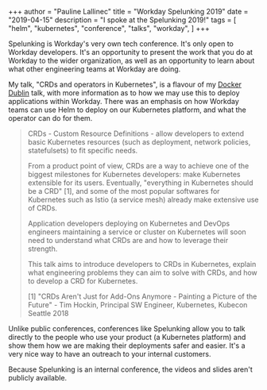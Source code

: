 +++
author = "Pauline Lallinec"
title = "Workday Spelunking 2019"
date = "2019-04-15"
description = "I spoke at the Spelunking 2019!"
tags = [
    "helm",
    "kubernetes",
    "conference",
    "talks",
    "workday",
]
+++

Spelunking is Workday's very own tech conference. It's only open to Workday developers. It's an opportunity to present the work that you do at Workday to the wider organization, as well as an opportunity to learn about what other engineering teams at Workday are doing.

My talk, "CRDs and operators in Kubernetes", is a flavour of my [Docker Dublin](/post/docker-dublin/) talk, with more information as to how we may use this to deploy applications within Workday. There was an emphasis on how Workday teams can use Helm to deploy on our Kubernetes platform, and what the operator can do for them.

> CRDs - Custom Resource Definitions - allow developers to extend basic Kubernetes resources (such as deployment, network policies, statefulsets) to fit specific needs.
>
> From a product point of view, CRDs are a way to achieve one of the biggest milestones for Kubernetes developers: make Kubernetes extensible for its users. Eventually, "everything in Kubernetes should be a CRD" [1], and some of the most popular softwares for Kubernetes such as Istio (a service mesh) already make extensive use of CRDs.
>
> Application developers deploying on Kubernetes and DevOps engineers maintaining a service or cluster on Kubernetes will soon need to understand what CRDs are and how to leverage their strength.
>
> This talk aims to introduce developers to CRDs in Kubernetes, explain what engineering problems they can aim to solve with CRDs, and how to develop a CRD for Kubernetes.
>
> [1] "CRDs Aren't Just for Add-Ons Anymore - Painting a Picture of the Future" - Tim Hockin, Principal SW Engineer, Kubernetes, Kubecon Seattle 2018

Unlike public conferences, conferences like Spelunking allow you to talk directly to the people who use your product (a Kubernetes platform) and show them how we are making their deployments safer and easier. It's a very nice way to have an outreach to your internal customers.

Because Spelunking is an internal conference, the videos and slides aren't publicly available.
